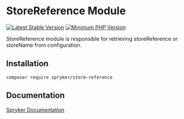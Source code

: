 # StoreReference Module
[![Latest Stable Version](https://poser.pugx.org/spryker/store-reference/v/stable.svg)](https://packagist.org/packages/spryker/store-reference)
[![Minimum PHP Version](https://img.shields.io/badge/php-%3E%3D%207.4-8892BF.svg)](https://php.net/)

StoreReference module is responsible for retrieving storeReference or storeName from configuration.

## Installation

```
composer require spryker/store-reference
```

## Documentation

[Spryker Documentation](https://docs.spryker.com)
